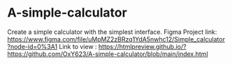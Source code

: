 # A-simple-calculator

Create a simple calculator with the simplest interface.
Figma Project link:
https://www.figma.com/file/uMpMZ2zBRzq1YdA5nwhc12/Simple_calculator?node-id=0%3A1
Link to view :
https://htmlpreview.github.io/?https://github.com/OxY623/A-simple-calculator/blob/main/index.html
